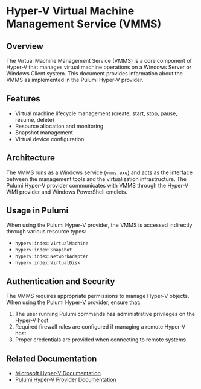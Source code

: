 # Hyper-V Virtual Machine Management Service (VMMS)

## Overview

The Virtual Machine Management Service (VMMS) is a core component of Hyper-V that manages virtual machine operations on a Windows Server or Windows Client system. This document provides information about the VMMS as implemented in the Pulumi Hyper-V provider.

## Features

- Virtual machine lifecycle management (create, start, stop, pause, resume, delete)
- Resource allocation and monitoring
- Snapshot management
- Virtual device configuration

## Architecture

The VMMS runs as a Windows service (`vmms.exe`) and acts as the interface between the management tools and the virtualization infrastructure. The Pulumi Hyper-V provider communicates with VMMS through the Hyper-V WMI provider and Windows PowerShell cmdlets.

## Usage in Pulumi

When using the Pulumi Hyper-V provider, the VMMS is accessed indirectly through various resource types:

- `hyperv:index:VirtualMachine`
- `hyperv:index:Snapshot`
- `hyperv:index:NetworkAdapter`
- `hyperv:index:VirtualDisk`

## Authentication and Security

The VMMS requires appropriate permissions to manage Hyper-V objects. When using the Pulumi Hyper-V provider, ensure that:

1. The user running Pulumi commands has administrative privileges on the Hyper-V host
2. Required firewall rules are configured if managing a remote Hyper-V host
3. Proper credentials are provided when connecting to remote systems

## Related Documentation

- [Microsoft Hyper-V Documentation](https://docs.microsoft.com/en-us/windows-server/virtualization/hyper-v/hyper-v-on-windows-server)
- [Pulumi Hyper-V Provider Documentation](https://www.pulumi.com/registry/packages/hyperv/)